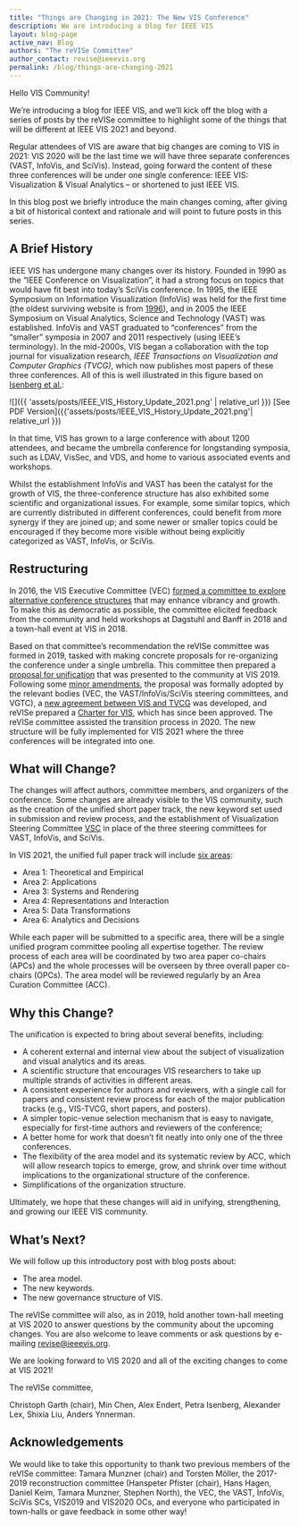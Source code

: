 ```yaml
---
title: "Things are Changing in 2021: The New VIS Conference"
description: We are introducing a blog for IEEE VIS
layout: blog-page
active_nav: Blog
authors: "The reVISe Committee"
author_contact: revise@ieeevis.org
permalink: /blog/things-are-changing-2021
---
```


Hello VIS Community!

We’re introducing a blog for IEEE VIS, and we’ll kick off the blog with a series of posts by the reVISe committee to highlight some of the things that will be different at IEEE VIS 2021 and beyond.

Regular attendees of VIS are aware that big changes are coming to VIS in 2021: VIS 2020 will be the last time we will have three separate conferences (VAST, InfoVis, and SciVis). Instead, going forward the content of these three conferences will be under one single conference: IEEE VIS: Visualization & Visual Analytics – or shortened to just IEEE VIS.

In this blog post we briefly introduce the main changes coming, after giving a bit of historical context and rationale and will point to future posts in this series.
## A Brief History
IEEE VIS has undergone many changes over its history. Founded in 1990 as the “IEEE Conference on Visualization”, it had a strong focus on topics that would have fit best into today’s SciVis conference. In 1995, the IEEE Symposium on Information Visualization (InfoVis) was held for the first time (the oldest surviving website is from [1996](https://www.hpc.msstate.edu/conferences/vis96/)), and in 2005 the IEEE Symposium on Visual Analytics, Science and Technology (VAST) was established. InfoVis and VAST graduated to “conferences” from the “smaller” symposia in 2007 and 2011 respectively (using IEEE’s terminology). In the mid-2000s, VIS began a collaboration with the top journal for visualization research, *IEEE Transactions on Visualization and Computer Graphics (TVCG)*, which now publishes most papers of these three conferences. All of this is well illustrated in this figure based on [Isenberg et al.](https://sites.google.com/site/vispubdata/home):


![]({{ 'assets/posts/IEEE_VIS_History_Update_2021.png' | relative_url }})
[See PDF Version]({{'assets/posts/IEEE_VIS_History_Update_2021.png'| relative_url }})

In that time, VIS has grown to a large conference with about 1200 attendees, and became the umbrella conference for longstanding symposia, such as LDAV, VisSec, and VDS, and home to various associated events and workshops.

Whilst the establishment InfoVis and VAST has been the catalyst for the growth of VIS, the three-conference structure has also exhibited some scientific and organizational issues. For example, some similar topics, which are currently distributed in different conferences, could benefit from more synergy if they are joined up; and some newer or smaller topics could be encouraged if they become more visible without being explicitly categorized as VAST, InfoVis, or SciVis.

## Restructuring
In 2016, the VIS Executive Committee (VEC) [formed a committee to explore alternative conference structures](http://ieeevis.org/governance/restructuring) that may enhance vibrancy and growth. To make this as democratic as possible, the committee elicited feedback from the community and held workshops at Dagstuhl and Banff in 2018 and a town-hall event at VIS in 2018.

Based on that committee’s recommendation the reVISe committee was formed in 2019, tasked with making concrete proposals for re-organizing the conference under a single umbrella. This committee then prepared a [proposal for unification](/governance/2020_reVISe_Proposal.pdf) that was presented to the community at VIS 2019. Following some [minor amendments](/governance/2020_reVISe_Proposal_Amendments.pdf), the proposal was formally adopted by the relevant bodies (VEC, the VAST/InfoVis/SciVis steering committees, and VGTC), a [new agreement between VIS and TVCG](/governance/IEEE_VIS_TVCG_Letter_of_Agreement_2020.pdf) was developed, and reVISe prepared a [Charter for VIS](/governance/IEEE_VIS_Charter_2020.pdf), which has since been approved. The reVISe committee assisted the transition process in 2020. The new structure will be fully implemented for VIS 2021 where the three conferences will be integrated into one.

## What will Change?

The changes will affect authors, committee members, and organizers of the conference. Some changes are already visible to the VIS community, such as the creation of the unified short paper track, the new keyword set used in submission and review process, and the establishment of Visualization Steering Committee [VSC](http://ieeevis.org/year/2020/info/committees/steering-committees) in place of the three steering committees for VAST, InfoVis, and SciVis.

In VIS 2021, the unified full paper track will include [six areas](/governance/area-model):
* Area 1: Theoretical and Empirical
* Area 2: Applications
* Area 3: Systems and Rendering
* Area 4: Representations and Interaction
* Area 5: Data Transformations
* Area 6: Analytics and Decisions

While each paper will be submitted to a specific area, there will be a single unified program committee pooling all expertise together. The review process of each area will be coordinated by two area paper co-chairs (APCs) and the whole processes will be overseen by three overall paper co-chairs (OPCs). The area model will be reviewed regularly by an Area Curation Committee (ACC).

## Why this Change?

The unification is expected to bring about several benefits, including:

* A coherent external and internal view about the subject of visualization and visual analytics and its areas.
* A scientific structure that encourages VIS researchers to take up multiple strands of activities in different areas.
* A consistent experience for authors and reviewers, with a single call for papers and consistent review process for each of the major publication tracks (e.g., VIS-TVCG, short papers, and posters).
* A simpler topic-venue selection mechanism that is easy to navigate, especially for first-time authors and reviewers of the conference;
* A better home for work that doesn’t fit neatly into only one of the three conferences.
* The flexibility of the area model and its systematic review by ACC, which will allow research topics to emerge, grow, and shrink over time without implications to the organizational structure of the conference.
* Simplifications of the organization structure.

Ultimately, we hope that these changes will aid in unifying, strengthening, and growing our IEEE VIS community.

## What’s Next?

We will follow up this introductory post with blog posts about:
* The area model.
* The new keywords.
* The new governance structure of VIS.

The reVISe committee will also, as in 2019, hold another town-hall meeting at VIS 2020 to answer questions by the community about the upcoming changes. You are also welcome to leave comments or ask questions by e-mailing [revise@ieeevis.org](mailto:revise@ieeevis.org).

We are looking forward to VIS 2020 and all of the exciting changes to come at VIS 2021!

The reVISe committee,

Christoph Garth (chair), Min Chen, Alex Endert, Petra Isenberg, Alexander Lex, Shixia Liu, Anders Ynnerman.

## Acknowledgements

We would like to take this opportunity to thank two previous members of the reVISe committee: Tamara Munzner (chair) and Torsten Möller, the 2017-2019 reconstruction committee (Hanspeter Pfister (chair), Hans Hagen, Daniel Keim, Tamara Munzner, Stephen North),  the VEC, the VAST, InfoVis, SciVis SCs, VIS2019 and VIS2020 OCs, and everyone who participated in town-halls or gave feedback in some other way!


